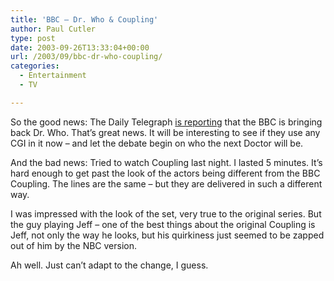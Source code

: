 ```yaml
---
title: 'BBC – Dr. Who & Coupling'
author: Paul Cutler
type: post
date: 2003-09-26T13:33:04+00:00
url: /2003/09/bbc-dr-who-coupling/
categories:
  - Entertainment
  - TV

---
```

So the good news: The Daily Telegraph [is reporting][1] that the BBC is bringing back Dr. Who. That&#8217;s great news. It will be interesting to see if they use any CGI in it now &#8211; and let the debate begin on who the next Doctor will be.

And the bad news: Tried to watch Coupling last night. I lasted 5 minutes. It&#8217;s hard enough to get past the look of the actors being different from the BBC Coupling. The lines are the same &#8211; but they are delivered in such a different way.

I was impressed with the look of the set, very true to the original series. But the guy playing Jeff &#8211; one of the best things about the original Coupling is Jeff, not only the way he looks, but his quirkiness just seemed to be zapped out of him by the NBC version.

Ah well. Just can&#8217;t adapt to the change, I guess.

 [1]: http://news.telegraph.co.uk/news/main.jhtml?xml=/news/2003/09/26/nwho26.xml&sSheet=/news/2003/09/26/ixhome.html